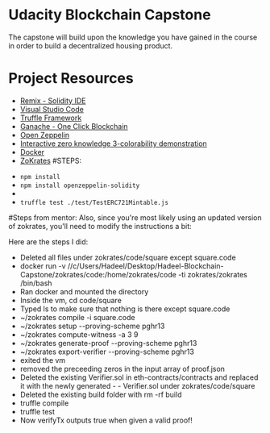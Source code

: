 # Udacity Blockchain Capstone

The capstone will build upon the knowledge you have gained in the course in order to build a decentralized housing product. 

# Project Resources

* [Remix - Solidity IDE](https://remix.ethereum.org/)
* [Visual Studio Code](https://code.visualstudio.com/)
* [Truffle Framework](https://truffleframework.com/)
* [Ganache - One Click Blockchain](https://truffleframework.com/ganache)
* [Open Zeppelin ](https://openzeppelin.org/)
* [Interactive zero knowledge 3-colorability demonstration](http://web.mit.edu/~ezyang/Public/graph/svg.html)
* [Docker](https://docs.docker.com/install/)
* [ZoKrates](https://github.com/Zokrates/ZoKrates)
#STEPS: 
- `npm install`
- `npm install openzeppelin-solidity`
-
- `truffle test ./test/TestERC721Mintable.js`






#Steps from mentor: 
Also, since you're most likely using an updated version of zokrates, you'll need to modify the instructions a bit:

Here are the steps I did:

- Deleted all files under zokrates/code/square except square.code
- docker run -v //c/Users/Hadeel/Desktop/Hadeel-Blockchain-Capstone/zokrates/code:/home/zokrates/code -ti zokrates/zokrates /bin/bash
- Ran docker and mounted the directory
- Inside the vm, cd code/square
- Typed ls to make sure that nothing is there except square.code
- ~/zokrates compile -i square.code
- ~/zokrates setup --proving-scheme pghr13
- ~/zokrates compute-witness -a 3 9
- ~/zokrates generate-proof --proving-scheme pghr13
- ~/zokrates export-verifier --proving-scheme pghr13
- exited the vm
- removed the preceeding zeros in the input array of proof.json
- Deleted the existing Verifier.sol in eth-contracts/contracts and replaced it with the newly generated - - Verifier.sol under zokrates/code/square
- Deleted the existing build folder with rm -rf build
- truffle compile
- truffle test
- Now verifyTx outputs true when given a valid proof!